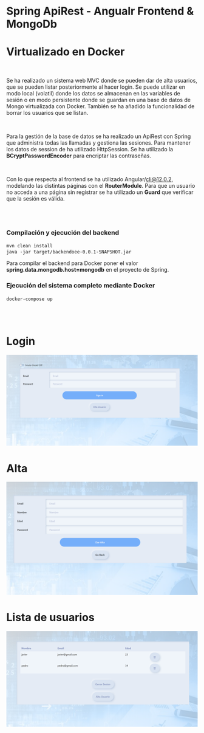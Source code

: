 # Spring ApiRest - Angualr Frontend & MongoDb
# Virtualizado en Docker
<br>

Se ha realizado un sistema web MVC donde se pueden dar de alta usuarios, que se pueden listar posteriormente al hacer login. Se puede utilizar en modo local (volatil) donde los datos se almacenan en las variables de sesión o en modo persistente donde se guardan en una base de datos de Mongo virtualizada con Docker. También se ha añadido la funcionalidad de borrar los usuarios que se listan.

<br>

Para la gestión de la base de datos se ha realizado un ApiRest con Spring que administra todas las llamadas y gestiona las sesiones. Para mantener los datos de session de ha utilizado HttpSession. Se ha utilizado la __BCryptPasswordEncoder__ para encriptar las contraseñas.

<br>

Con lo que respecta al frontend se ha utilizado Angular/cli@12.0.2, modelando las distintas páginas con el **RouterModule**. Para que un usuario no acceda a una página sin registrar se ha utilizado un **Guard** que verificar que la sesión es válida.

<br><br>
### Compilación y ejecución del backend
````
mvn clean install
java -jar target/backendoee-0.0.1-SNAPSHOT.jar
````
Para compilar el backend para Docker poner el valor **spring.data.mongodb.host=mongodb** en el proyecto de Spring.

### Ejecución del sistema completo mediante Docker
```
docker-compose up
```

<br><br>

# Login
<img src="/capturas/login.png" ></img>

# Alta
<img src="/capturas/alta.png" ></img>

# Lista de usuarios
<img src="/capturas/listaUsuarios.png" ></img>

